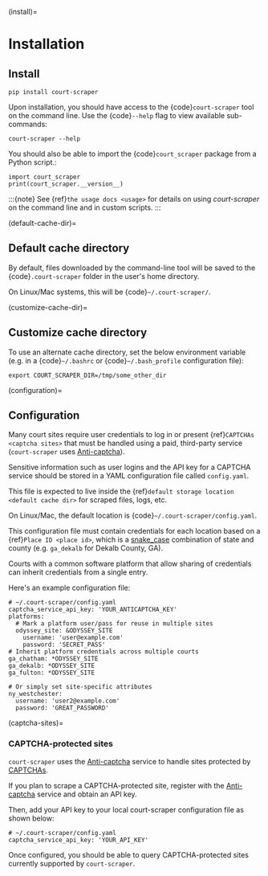 (install)=

# Installation

## Install

```
pip install court-scraper
```

Upon installation, you should have access to the {code}`court-scraper` tool on the command line. Use the
{code}`--help` flag to view available sub-commands:

```
court-scraper --help
```

You should also be able to import the {code}`court_scraper` package from a Python script.:

```
import court_scraper
print(court_scraper.__version__)
```

:::{note}
See {ref}`the usage docs <usage>` for details on using *court-scraper* on
the command line and in custom scripts.
:::

(default-cache-dir)=

## Default cache directory

By default, files downloaded by the command-line tool will be saved to the {code}`.court-scraper` folder
in the user's home directory.

On Linux/Mac systems, this will be {code}`~/.court-scraper/`.

(customize-cache-dir)=

## Customize cache directory

To use an alternate cache directory, set the below environment variable
(e.g. in a {code}`~/.bashrc` or {code}`~/.bash_profile` configuration file):

```
export COURT_SCRAPER_DIR=/tmp/some_other_dir
```

(configuration)=

## Configuration

Many court sites require user credentials to log in or present
{ref}`CAPTCHAs <captcha sites>` that must be handled
using a paid, third-party service (`court-scraper` uses [Anti-captcha]).

Sensitive information such as user logins and the API key
for a CAPTCHA service should be stored in a YAML configuration file called `config.yaml`.

This file is expected to live inside the {ref}`default storage location <default cache dir>`
for scraped files, logs, etc.

On Linux/Mac, the default location is {code}`~/.court-scraper/config.yaml`.

This configuration file must contain credentials for each
location based on a {ref}`Place ID <place id>`, which is a [snake_case](https://en.wikipedia.org/wiki/Snake_case)
combination of state and county (e.g. `ga_dekalb` for Dekalb County, GA).

Courts with a common software platform that allow sharing
of credentials can inherit credentials from a single entry.

Here's an example configuration file:

```
# ~/.court-scraper/config.yaml
captcha_service_api_key: 'YOUR_ANTICAPTCHA_KEY'
platforms:
  # Mark a platform user/pass for reuse in multiple sites
  odyssey_site: &ODYSSEY_SITE
    username: 'user@example.com'
    password: 'SECRET_PASS'
# Inherit platform credentials across multiple courts
ga_chatham: *ODYSSEY_SITE
ga_dekalb: *ODYSSEY_SITE
ga_fulton: *ODYSSEY_SITE

# Or simply set site-specific attributes
ny_westchester:
  username: 'user2@example.com'
  password: 'GREAT_PASSWORD'
```

(captcha-sites)=

### CAPTCHA-protected sites

`court-scraper` uses the [Anti-captcha] service to handle sites
protected by [CAPTCHAs].

If you plan to scrape a CAPTCHA-protected site, register with the
[Anti-captcha] service and obtain an API key.

Then, add your API key to your local court-scraper configuration file as shown below:

```
# ~/.court-scraper/config.yaml
captcha_service_api_key: 'YOUR_API_KEY'
```

Once configured, you should be able to query CAPTCHA-protected sites currently supported by `court-scraper`.

[anti-captcha]: https://anti-captcha.com
[captchas]: https://en.wikipedia.org/wiki/CAPTCHA
